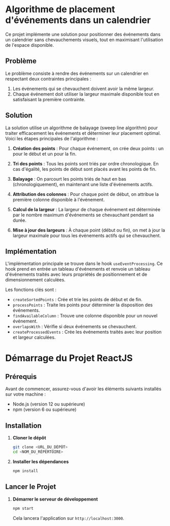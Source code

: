 # Algorithme de placement d'événements dans un calendrier

Ce projet implémente une solution pour positionner des événements dans un calendrier sans chevauchements visuels, tout en maximisant l'utilisation de l'espace disponible.

## Problème

Le problème consiste à rendre des événements sur un calendrier en respectant deux contraintes principales :
1. Les événements qui se chevauchent doivent avoir la même largeur.
2. Chaque événement doit utiliser la largeur maximale disponible tout en satisfaisant la première contrainte.

## Solution

La solution utilise un algorithme de balayage (sweep line algorithm) pour traiter efficacement les événements et déterminer leur placement optimal. Voici les étapes principales de l'algorithme :

1. **Création des points** : Pour chaque événement, on crée deux points : un pour le début et un pour la fin.

2. **Tri des points** : Tous les points sont triés par ordre chronologique. En cas d'égalité, les points de début sont placés avant les points de fin.

3. **Balayage** : On parcourt les points triés de haut en bas (chronologiquement), en maintenant une liste d'événements actifs.

4. **Attribution des colonnes** : Pour chaque point de début, on attribue la première colonne disponible à l'événement.

5. **Calcul de la largeur** : La largeur de chaque événement est déterminée par le nombre maximum d'événements se chevauchant pendant sa durée.

6. **Mise à jour des largeurs** : À chaque point (début ou fin), on met à jour la largeur maximale pour tous les événements actifs qui se chevauchent.

## Implémentation

L'implémentation principale se trouve dans le hook `useEventProcessing`. Ce hook prend en entrée un tableau d'événements et renvoie un tableau d'événements traités avec leurs propriétés de positionnement et de dimensionnement calculées.

Les fonctions clés sont :
- `createSortedPoints` : Crée et trie les points de début et de fin.
- `processPoints` : Traite les points pour déterminer la disposition des événements.
- `findAvailableColumn` : Trouve une colonne disponible pour un nouvel événement.
- `overlapsWith` : Vérifie si deux événements se chevauchent.
- `createProcessedEvents` : Crée les événements traités avec leur position et largeur calculées.

# Démarrage du Projet ReactJS

## Prérequis

Avant de commencer, assurez-vous d'avoir les éléments suivants installés sur votre machine :
- Node.js (version 12 ou supérieure)
- npm (version 6 ou supérieure)

## Installation

1. **Cloner le dépôt**

    ```sh
    git clone <URL_DU_DÉPÔT>
    cd <NOM_DU_RÉPERTOIRE>
    ```

2. **Installer les dépendances**

    ```sh
    npm install
    ```

## Lancer le Projet

1. **Démarrer le serveur de développement**

    ```sh
    npm start
    ```

    Cela lancera l'application sur `http://localhost:3000`.